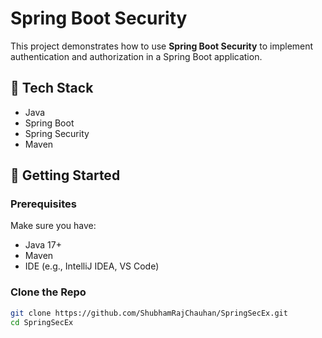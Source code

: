 # Spring Boot Security 

This project demonstrates how to use **Spring Boot Security** to implement authentication and authorization in a Spring Boot application.

## 🧰 Tech Stack

- Java
- Spring Boot
- Spring Security
- Maven 

## 🚀 Getting Started

### Prerequisites

Make sure you have:

- Java 17+
- Maven 
- IDE (e.g., IntelliJ IDEA, VS Code)

### Clone the Repo

```bash
git clone https://github.com/ShubhamRajChauhan/SpringSecEx.git
cd SpringSecEx
